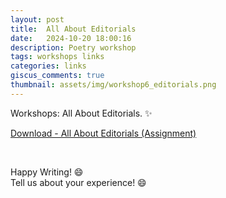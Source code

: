 ```yaml
---
layout: post
title:  All About Editorials
date:   2024-10-20 18:00:16
description: Poetry workshop
tags: workshops links
categories: links
giscus_comments: true
thumbnail: assets/img/workshop6_editorials.png
---
```

Workshops: All About Editorials. :sparkles:

<a href="https://workshop-academy.github.io/assets/pdf/All About Editorials_Assignment.pdf">Download - All About Editorials (Assignment)</a>

<br>

Happy Writing! :smile:
<br>
Tell us about your experience! :smile:
